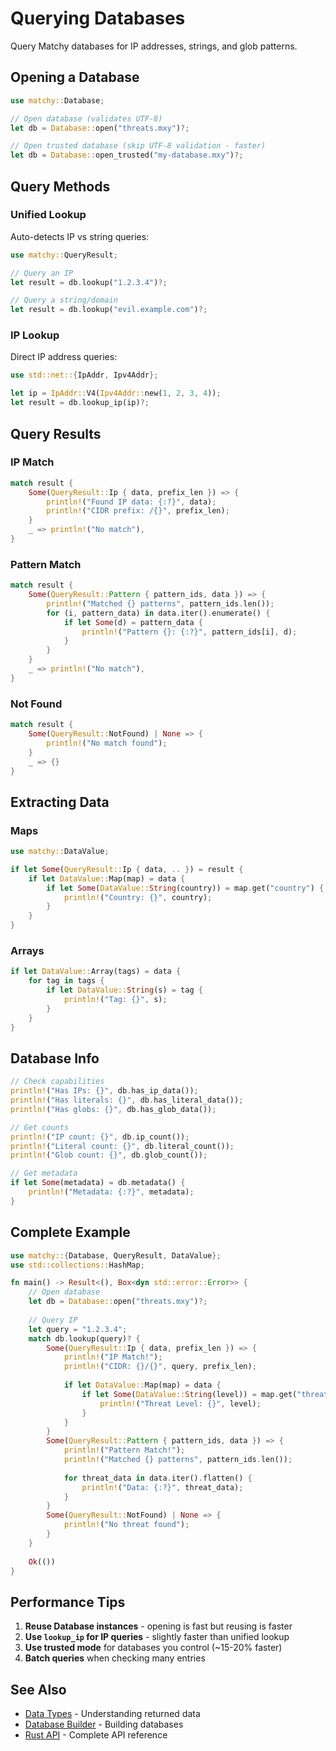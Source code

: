 # Querying Databases

Query Matchy databases for IP addresses, strings, and glob patterns.

## Opening a Database

```rust
use matchy::Database;

// Open database (validates UTF-8)
let db = Database::open("threats.mxy")?;

// Open trusted database (skip UTF-8 validation - faster)
let db = Database::open_trusted("my-database.mxy")?;
```

## Query Methods

### Unified Lookup

Auto-detects IP vs string queries:

```rust
use matchy::QueryResult;

// Query an IP
let result = db.lookup("1.2.3.4")?;

// Query a string/domain
let result = db.lookup("evil.example.com")?;
```

### IP Lookup

Direct IP address queries:

```rust
use std::net::{IpAddr, Ipv4Addr};

let ip = IpAddr::V4(Ipv4Addr::new(1, 2, 3, 4));
let result = db.lookup_ip(ip)?;
```

## Query Results

### IP Match

```rust
match result {
    Some(QueryResult::Ip { data, prefix_len }) => {
        println!("Found IP data: {:?}", data);
        println!("CIDR prefix: /{}", prefix_len);
    }
    _ => println!("No match"),
}
```

### Pattern Match

```rust
match result {
    Some(QueryResult::Pattern { pattern_ids, data }) => {
        println!("Matched {} patterns", pattern_ids.len());
        for (i, pattern_data) in data.iter().enumerate() {
            if let Some(d) = pattern_data {
                println!("Pattern {}: {:?}", pattern_ids[i], d);
            }
        }
    }
    _ => println!("No match"),
}
```

### Not Found

```rust
match result {
    Some(QueryResult::NotFound) | None => {
        println!("No match found");
    }
    _ => {}
}
```

## Extracting Data

### Maps

```rust
use matchy::DataValue;

if let Some(QueryResult::Ip { data, .. }) = result {
    if let DataValue::Map(map) = data {
        if let Some(DataValue::String(country)) = map.get("country") {
            println!("Country: {}", country);
        }
    }
}
```

### Arrays

```rust
if let DataValue::Array(tags) = data {
    for tag in tags {
        if let DataValue::String(s) = tag {
            println!("Tag: {}", s);
        }
    }
}
```

## Database Info

```rust
// Check capabilities
println!("Has IPs: {}", db.has_ip_data());
println!("Has literals: {}", db.has_literal_data());
println!("Has globs: {}", db.has_glob_data());

// Get counts
println!("IP count: {}", db.ip_count());
println!("Literal count: {}", db.literal_count());
println!("Glob count: {}", db.glob_count());

// Get metadata
if let Some(metadata) = db.metadata() {
    println!("Metadata: {:?}", metadata);
}
```

## Complete Example

```rust
use matchy::{Database, QueryResult, DataValue};
use std::collections::HashMap;

fn main() -> Result<(), Box<dyn std::error::Error>> {
    // Open database
    let db = Database::open("threats.mxy")?;
    
    // Query IP
    let query = "1.2.3.4";
    match db.lookup(query)? {
        Some(QueryResult::Ip { data, prefix_len }) => {
            println!("IP Match!");
            println!("CIDR: {}/{}", query, prefix_len);
            
            if let DataValue::Map(map) = data {
                if let Some(DataValue::String(level)) = map.get("threat_level") {
                    println!("Threat Level: {}", level);
                }
            }
        }
        Some(QueryResult::Pattern { pattern_ids, data }) => {
            println!("Pattern Match!");
            println!("Matched {} patterns", pattern_ids.len());
            
            for threat_data in data.iter().flatten() {
                println!("Data: {:?}", threat_data);
            }
        }
        Some(QueryResult::NotFound) | None => {
            println!("No threat found");
        }
    }
    
    Ok(())
}
```

## Performance Tips

1. **Reuse Database instances** - opening is fast but reusing is faster
2. **Use `lookup_ip` for IP queries** - slightly faster than unified lookup
3. **Use trusted mode** for databases you control (~15-20% faster)
4. **Batch queries** when checking many entries

## See Also

- [Data Types](data-types.md) - Understanding returned data
- [Database Builder](database-builder.md) - Building databases
- [Rust API](rust-api.md) - Complete API reference
